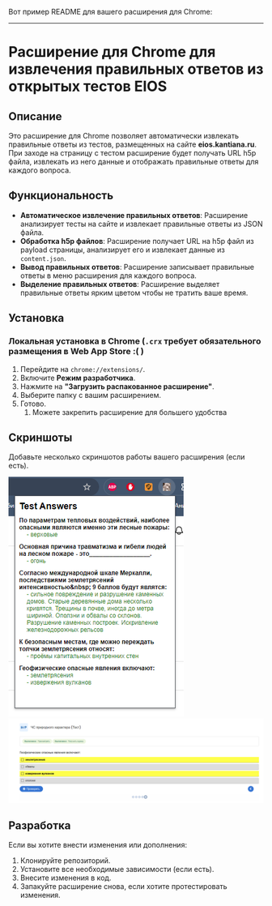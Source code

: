 Вот пример README для вашего расширения для Chrome:

---

# Расширение для Chrome для извлечения правильных ответов из открытых тестов EIOS

## Описание

Это расширение для Chrome позволяет автоматически извлекать правильные ответы из тестов, размещенных на сайте **eios.kantiana.ru**. При заходе на страницу с тестом расширение будет получать URL h5p файла, извлекать из него данные и отображать правильные ответы для каждого вопроса.

## Функциональность

- **Автоматическое извлечение правильных ответов**: Расширение анализирует тесты на сайте и извлекает правильные ответы из JSON файла.
- **Обработка h5p файлов**: Расширение получает URL на h5p файл из payload страницы, анализирует его и извлекает данные из `content.json`.
- **Вывод правильных ответов**: Расширение записывает правильные ответы в меню расширения для каждого вопроса.
- **Выделение правильных ответов**: Расширение выделяет правильные ответы ярким цветом чтобы не тратить ваше время.

## Установка

### Локальная установка в Chrome (`.crx` требует обязательного размещения в Web App Store :( )

1. Перейдите на `chrome://extensions/`.
2. Включите **Режим разработчика**.
3. Нажмите на **"Загрузить распакованное расширение"**.
4. Выберите папку с вашим расширением.
5. Готово.
   1. Можете закрепить расширение для большего удобства
## Скриншоты

Добавьте несколько скриншотов работы вашего расширения (если есть).

![img.png](screenshots/img.png)
![img_1.png](screenshots/img_1.png)

## Разработка

Если вы хотите внести изменения или дополнения:

1. Клонируйте репозиторий.
2. Установите все необходимые зависимости (если есть).
3. Внесите изменения в код.
4. Запакуйте расширение снова, если хотите протестировать изменения.
